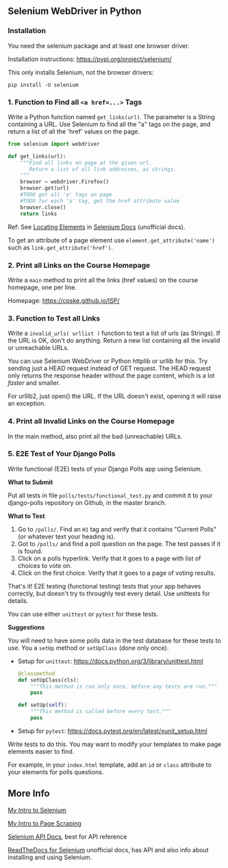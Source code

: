 ## Selenium WebDriver in Python

### Installation

You need the selenium package and at least one browser driver.

Installation instructions: https://pypi.org/project/selenium/

This only installs Selenium, not the browser drivers:
```shell
pip install -U selenium
```

### 1. Function to Find all `<a href=...>` Tags

Write a Python function named `get_links(url)`.
The parameter is a String containing a URL.
Use Selenium to find all the "a" tags on the page,
and return a list of all the 'href' values on the page.

```python
from selenium import webdriver

def get_links(url):
    """Find all links on page at the given url.
       Return a list of all link addresses, as strings.
    """
    browser = webdriver.Firefox()
    browser.get(url)
    #TODO get all 'a' tags on page
    #TODO for each 'a' tag, get the href attribute value
    browser.close()
    return links
```

Ref: See [Locating Elements](https://selenium-python.readthedocs.io/locating-elements.html)
in [Selenium Docs](https://selenium-python.readthedocs.io/locating-elements.html) (unofficial docs).

To get an attribute of a page element use `element.get_attribute('name')`
such as `link.get_attribute('href')`.

### 2. Print all Links on the Course Homepage

Write a `main` method to print all the links (href values)
on the course homepage, one per line.

Homepage:  https://cpske.github.io/ISP/

### 3. Function to Test all Links

Write a `invalid_urls( urllist )` function
to test a list of urls (as Strings).
If the URL is OK, don't do anything.
Return a new list containing all the invalid or unreachable URLs.

You can use Selenium WebDriver or Python httplib or urllib for this.
Try sending just a HEAD request instead of GET request. 
The HEAD request only returns the response header without the page content, 
which is a lot *faster* and smaller.

For urllib2, just open() the URL.  If the URL doesn't exist,
opening it will raise an exception.

### 4. Print all Invalid Links on the Course Homepage

In the main method, also print all the bad (unreachable) URLs.


### 5. E2E Test of Your Django Polls

Write functional (E2E) tests of your Django Polls app using Selenium.

**What to Submit**

Put all tests in file `polls/tests/functional_test.py` and commit it to
your django-polls repository on Github, in the master branch.

**What to Test**

1. Go to `/polls/`.  Find an `H1` tag and verify that it contains "Current Polls" (or whatever text your heading is).
2. Got to `/polls/` and find a poll question on the page.  The test passes if it is found.
3. Click on a polls hyperlink.  Verify that it goes to a page with list of choices to vote on.
4. Click on the first choice.  Verify that it goes to a page of voting results.

That's it!  E2E testing (functional testing) tests that your app behaves correctly, but doesn't try to throughly test every detail.  Use unittests for details.

You can use either `unittest` or `pytest` for these tests.

**Suggestions**

You will need to have some polls data in the test database for these
tests to use.  You a `setUp` method or `setUpClass` (done only once).

* Setup for `unittest`: https://docs.python.org/3/library/unittest.html
    ```python
    @classmethod
    def setUpClass(cls):
        """This method is run only once, before any tests are run."""
        pass

    def setUp(self):
        """This method is called before every test."""
        pass
    ```
* Setup for `pytest`: https://docs.pytest.org/en/latest/xunit_setup.html

Write tests to do this.  You may want to modify your templates to make page elements easier to find.

For example, in your `index.html` template, add an `id` or `class` attribute to your elements for polls questions.

## More Info

[My Intro to Selenium](../testing/Selenium-intro)

[My Intro to Page Scraping](../testing/Selenium-scraping)

[Selenium API Docs](https://selenium.dev/selenium/docs/api/py/), best for API reference

[ReadTheDocs for Selenium](https://selenium-python.readthedocs.io/api.html) unofficial docs, has API and also info about installing and using Selenium.

